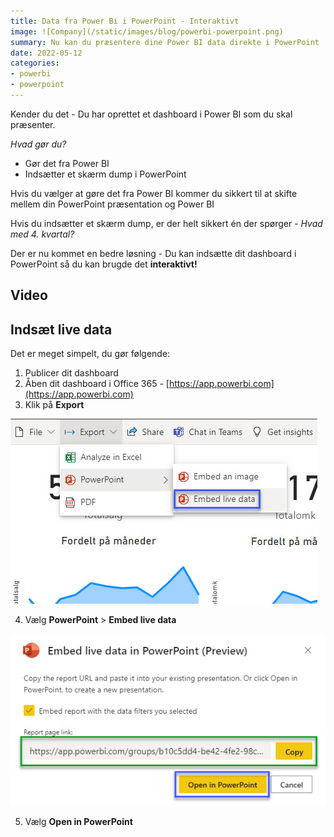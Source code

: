 ```yaml
---
title: Data fra Power Bi i PowerPoint - Interaktivt
image: ![Company](/static/images/blog/powerbi-powerpoint.png)
summary: Nu kan du præsentere dine Power BI data direkte i PowerPoint
date: 2022-05-12
categories:
- powerbi
- powerpoint
---
```


Kender du det - Du har oprettet et dashboard i Power BI som du skal præsenter. 

*Hvad gør du?*

- Gør det fra Power BI
- Indsætter et skærm dump i PowerPoint

Hvis du vælger at gøre det fra Power BI kommer du sikkert til at skifte mellem din PowerPoint præsentation og Power BI

Hvis du indsætter et skærm dump, er der helt sikkert én der spørger - *Hvad med 4. kvartal?*

Der er nu kommet en bedre løsning - Du kan indsætte dit dashboard i PowerPoint så du kan brugde det **interaktivt!**

## Video


## Indsæt live data
Det er meget simpelt, du gør følgende:

1. Publicer dit dashboard
2. Åben dit dashboard i Office 365 - [https://app.powerbi.com](https://app.powerbi.com)
3. Klik på **Export**

![Company](/static/images/blog/bi-powerpoint-1.jpg)

4. Vælg **PowerPoint** > **Embed live data**

![Company](/static/images/blog/bi-powerpoint-2.jpg)

5. Vælg **Open in PowerPoint**




